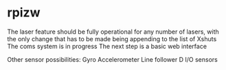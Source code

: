 # rpizw
The laser feature should be fully operational for any number of lasers, with the only change that has to be made being appending to the list of Xshuts
The coms system is in progress
The next step is a basic web interface

Other sensor possibilities:
    Gyro
    Accelerometer
    Line follower
    D I/O sensors